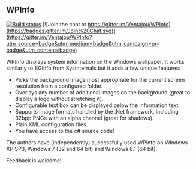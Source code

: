 WPInfo
-

[![Build status](https://ci.appveyor.com/api/projects/status/mqq9n9lcsq19kpru/branch/master?svg=true)](https://ci.appveyor.com/project/Ventajou/wpinfo/branch/master)
[![Join the chat at https://gitter.im/Ventajou/WPInfo](https://badges.gitter.im/Join%20Chat.svg)](https://gitter.im/Ventajou/WPInfo?utm_source=badge&utm_medium=badge&utm_campaign=pr-badge&utm_content=badge)

WPInfo displays system information on the Windows wallpaper. It works similarly to BGInfo from SysInternals but it adds a few unique features:

* Picks the background image most appropriate for the current screen resolution from a configured folder.
* Overlays any number of additional images on the background (great to display a logo without stretching it).
* Configurable text box can be displayed below the information text.
* Supports image formats handled by the .Net framework, including 32bpp PNGs with an alpha channel (great for shadows).
* Plain XML configuration files.
* You have access to the c# source code!

The authors have (independently) successfully used WPInfo on Windows XP SP3, Windows 7 (32 and 64 bit) and Windows 8.1 (64 bit).

Feedback is welcome!
